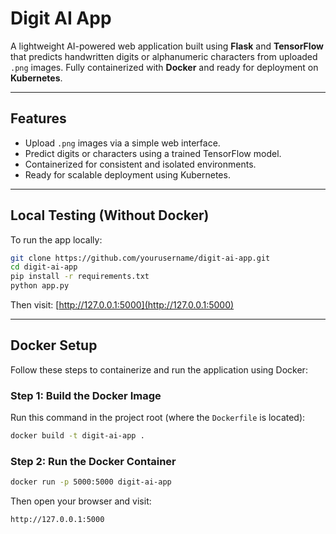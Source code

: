 # Digit AI App

A lightweight AI-powered web application built using **Flask** and **TensorFlow** that predicts handwritten digits or alphanumeric characters from uploaded `.png` images. Fully containerized with **Docker** and ready for deployment on **Kubernetes**.

---

## Features

- Upload `.png` images via a simple web interface.
- Predict digits or characters using a trained TensorFlow model.
- Containerized for consistent and isolated environments.
- Ready for scalable deployment using Kubernetes.

---

## Local Testing (Without Docker)

To run the app locally:

```bash
git clone https://github.com/yourusername/digit-ai-app.git
cd digit-ai-app
pip install -r requirements.txt
python app.py
```

Then visit: [http://127.0.0.1:5000](http://127.0.0.1:5000)

---

## Docker Setup

Follow these steps to containerize and run the application using Docker:

### Step 1: Build the Docker Image

Run this command in the project root (where the `Dockerfile` is located):

```bash
docker build -t digit-ai-app .
```

### Step 2: Run the Docker Container

```bash
docker run -p 5000:5000 digit-ai-app
```

Then open your browser and visit:

```
http://127.0.0.1:5000
```
